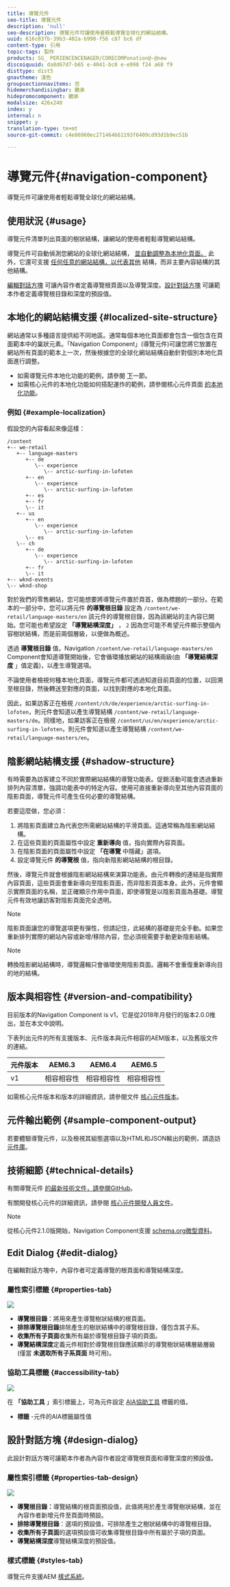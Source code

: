 ```yaml
---
title: 導覽元件
seo-title: 導覽元件
description: 'null'
seo-description: 導覽元件可讓使用者輕鬆導覽全球化的網站結構。
uuid: 616c03fb-39b3-402a-b990-f56 c87 bc6 df
content-type: 引用
topic-tags: 製作
products: SG_ PERIENCENCENAGER/CORECOMPonation@-@new
discoiquuid: da8d67d7-b65 e-4041-bc0 e-e998 f24 a68 f9
disttype: dist5
gnavtheme: 淺色
groupsectionnavitems: 否
hidemerchandisingbar: 繼承
hidepromocomponent: 繼承
modalsize: 426x240
index: y
internal: n
snippet: y
translation-type: tm+mt
source-git-commit: c4e86960ec271464661193f6409cd93d1b9ec51b

---
```



# 導覽元件{#navigation-component}

導覽元件可讓使用者輕鬆導覽全球化的網站結構。

## 使用狀況 {#usage}

導覽元件清單列出頁面的樹狀結構，讓網站的使用者輕鬆導覽網站結構。

導覽元件可自動偵測您網站的全球化網站結構， [並自動調整為本地化頁面。](#localized-site-strucutre) 此外，它還可支援 [任何任意的網站結構，以代表其他](#shadow-structure) 結構，而非主要內容結構的其他結構。

[編輯對話方塊](#edit-dialog) 可讓內容作者定義導覽根頁面以及導覽深度。[設計對話方塊](#design-dialog) 可讓範本作者定義導覽根目錄和深度的預設值。

## 本地化的網站結構支援 {#localized-site-structure}

網站通常以多種語言提供給不同地區。通常每個本地化頁面都會包含一個包含在頁面範本中的巢狀元素。「Navigation Component」(導覽元件)可讓您將它放置在網站所有頁面的範本上一次，然後根據您的全球化網站結構自動針對個別本地化頁面進行調整。

* 如需導覽元件本地化功能的範例，請參閱 [下](#example-localiatzion)一節。
* 如需核心元件的本地化功能如何搭配運作的範例，請參閱核心元件頁面 [的本地化功能](localization.md)。

### 例如 {#example-localization}

假設您的內容看起來像這樣：

```
/content
+-- we-retail
   +-- language-masters
      +-- de
         \-- experience
            \-- arctic-surfing-in-lofoten
      +-- en
         \-- experience
            \-- arctic-surfing-in-lofoten
      +-- es
      +-- fr
      \-- it
   +-- us
      +-- en
         \-- experience
            \-- arctic-surfing-in-lofoten
      \-- es
   \-- ch
      +-- de
         \-- experience
            \-- arctic-surfing-in-lofoten
      +-- fr
      \-- it
+-- wknd-events
\-- wknd-shop
```

對於我們的零售網站，您可能想要將導覽元件置於頁首，做為標題的一部分。在範本的一部分中，您可以將元件 **的導覽根目錄** 設定為 `/content/we-retail/language-masters/en` 該元件的導覽根目錄，因為該網站的主內容已開始。您可能也希望設定 **「導覽結構深度」** ， `2` 因為您可能不希望元件顯示整個內容樹狀結構，而是前兩個層級，以便做為概述。

透過 **導覽根目錄** 值，Navigation `/content/we-retail/language-masters/en` Component會知道導覽開始後，它會循環播放網站的結構兩級(由 **「導覽結構深度** 」值定義)，以產生導覽選項。

不論使用者檢視何種本地化頁面，導覽元件都可透過知道目前頁面的位置，以回溯至根目錄，然後轉送至對應的頁面，以找到對應的本地化頁面。

因此，如果訪客正在檢視 `/content/ch/de/experience/arctic-surfing-in-lofoten`，則元件會知道以產生導覽結構 `/content/we-retail/language-masters/de`。同樣地，如果訪客正在檢視 `/content/us/en/experience/arctic-surfing-in-lofoten`，則元件會知道以產生導覽結構 `/content/we-retail/language-masters/en`。

## 陰影網站結構支援 {#shadow-structure}

有時需要為訪客建立不同於實際網站結構的導覽功能表。促銷活動可能會透過重新排列內容清單，強調功能表中的特定內容。使用可直接重新導向至其他內容頁面的陰影頁面，導覽元件可產生任何必要的導覽結構。

若要這麼做，您必須：

1. 將陰影頁面建立為代表您所需網站結構的平滑頁面。這通常稱為陰影網站結構。
1. 在這些頁面的頁面屬性中設定 **重新導向** 值，指向實際內容頁面。
1. 在陰影頁面的頁面屬性中設定 **「在導覽** 中隱藏」選項。
1. 設定導覽元件 **的導覽根** 值，指向新陰影網站結構的根目錄。

然後，導覽元件就會根據陰影網站結構來演算功能表。由元件轉換的連結是指實際內容頁面，這些頁面會重新導向至陰影頁面，而非陰影頁面本身。此外，元件會顯示實際頁面的名稱，並正確顯示作用中頁面，即使導覽是以陰影頁面為基礎。導覽元件有效地讓訪客對陰影頁面完全透明。

>[!NOTE]
>陰影頁面讓您的導覽選項更有彈性，但請記住，此結構的基礎是完全手動。如果您重新排列實際的網站內容或新增/移除內容，您必須視需要手動更新陰影結構。

>[!NOTE]
>轉換陰影網站結構時，導覽邏輯只會循環使用陰影頁面。邏輯不會重復重新導向目的地的結構。

## 版本與相容性 {#version-and-compatibility}

目前版本的Navigation Component is v1，它是從2018年月發行的版本2.0.0推出，並在本文中說明。

下表列出元件的所有支援版本、元件版本與元件相容的AEM版本，以及舊版文件的連結。

| 元件版本 | AEM6.3 | AEM6.4 | AEM6.5 |
|--- |--- |--- |--- |
| v1 | 相容相容性 | 相容相容性 | 相容相容性 |

如需核心元件版本和版本的詳細資訊，請參閱文件 [核心元件版本](versions.md)。

## 元件輸出範例 {#sample-component-output}

若要體驗導覽元件，以及檢視其組態選項以及HTML和JSON輸出的範例，請造訪 [元件庫](http://opensource.adobe.com/aem-core-wcm-components/library/navigation.html)。

## 技術細節 {#technical-details}

有關導覽元件 [的最新技術文件，請參閱GitHub](https://github.com/adobe/aem-core-wcm-components/blob/master/content/src/content/jcr_root/apps/core/wcm/components/navigation/v1/navigation)。

有關開發核心元件的詳細資訊，請參閱 [核心元件開發人員文件](developing.md)。

>[!NOTE]
>
>從核心元件2.1.0版開始，Navigation Component支援 [schema.org微型資料](https://schema.org)。

## Edit Dialog {#edit-dialog}

在編輯對話方塊中，內容作者可定義導覽的根頁面和導覽結構深度。

### 屬性索引標籤 {#properties-tab}

![](assets/screen-shot-2019-08-29-12.23.45.png)

* **導覽根目錄**：將用來產生導覽樹狀結構的根頁面。
* **排除導覽根目錄**&#x200B;排除產生的樹狀結構中的導覽根目錄，僅包含其子系。
* **收集所有子頁面**&#x200B;收集所有屬於導覽根目錄子項的頁面。
* **導覽結構深度**&#x200B;定義元件相對於導覽根目錄應該顯示的導覽樹狀結構層級層級(僅當 **未選取所有子系頁面** 時可用)。

### 協助工具標籤 {#accessibility-tab}

![](assets/screen-shot-2019-08-29-12.23.53.png)

在 **「協助工具** 」索引標籤上，可為元件設定 [AIA協助工具](https://www.w3.org/WAI/standards-guidelines/aria/) 標籤的值。

* **標籤** -元件的AIA標籤屬性值

## 設計對話方塊 {#design-dialog}

此設計對話方塊可讓範本作者為內容作者設定導覽根頁面和導覽深度的預設值。

### 屬性索引標籤 {#properties-tab-design}

![](assets/screen_shot_2018-04-03at112357.png)

* **導覽根目錄：**&#x200B;導覽結構的根頁面預設值，此值將用於產生導覽樹狀結構，並在內容作者新增元件至頁面時預設。
* **排除導覽根目錄**：選項的預設值，可排除產生之樹狀結構中的導覽根目錄。
* **收集所有子頁面**&#x200B;的選項預設值可收集導覽根目錄中所有屬於子項的頁面。
* **導覽結構深度**&#x200B;導覽結構深度的預設值。

### 樣式標籤 {#styles-tab}

導覽元件支援AEM [樣式系統](authoring.md#component-styling)。
